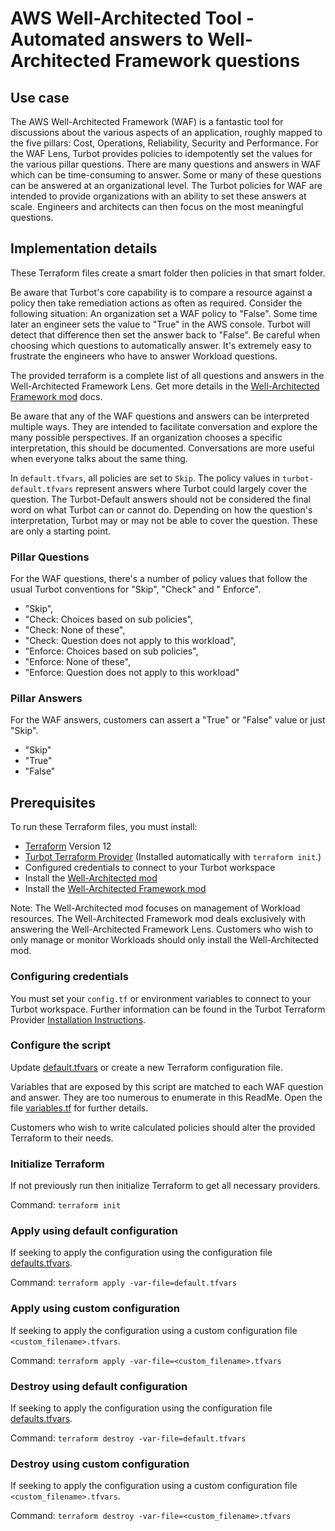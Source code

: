 # AWS Well-Architected Tool - Automated answers to Well-Architected Framework questions

## Use case

The AWS Well-Architected Framework (WAF) is a fantastic tool for discussions about the various aspects of an application, roughly mapped to the five pillars: Cost, Operations, Reliability, Security and Performance. For the WAF Lens, Turbot provides policies to idempotently set the values for the various pillar questions. There are many questions and answers in WAF which can be time-consuming to answer. Some or many of these questions can be answered at an organizational level. The Turbot policies for WAF are intended to provide organizations with an ability to set these answers at scale. Engineers and architects can then focus on the most meaningful questions.

## Implementation details

These Terraform files create a smart folder then policies in that smart folder.

Be aware that Turbot's core capability is to compare a resource against a policy then take remediation actions as often as required. Consider the following situation: An organization set a WAF policy to "False". Some time later an engineer sets the value to "True" in the AWS console. Turbot will detect that difference then set the answer back to "False". Be careful when choosing which questions to automatically answer. It's extremely easy to frustrate the engineers who have to answer Workload questions.

The provided terraform is a complete list of all questions and answers in the Well-Architected Framework Lens. Get more details in the [Well-Architected Framework mod](https://turbot.com/v5/mods/turbot/aws-wellarchitected-framework/inspect) docs.

Be aware that any of the WAF questions and answers can be interpreted multiple ways.  They are intended to facilitate conversation and explore the many possible perspectives. If an organization chooses a specific interpretation, this should be documented.  Conversations are more useful when everyone talks about the same thing. 

In `default.tfvars`, all policies are set to `Skip`.  The policy values in  `turbot-default.tfvars` represent answers where Turbot could largely cover the question.  The Turbot-Default answers should  not be considered the final word on what Turbot can or cannot do. Depending on how the question's interpretation, Turbot may or may not be able to cover the question.  These are only a starting point.

### Pillar Questions

For the WAF questions, there's a number of policy values that follow the usual Turbot conventions for "Skip", "Check" and "
Enforce".

- "Skip",
- "Check: Choices based on sub policies",
- "Check: None of these",
- "Check: Question does not apply to this workload",
- "Enforce: Choices based on sub policies",
- "Enforce: None of these",
- "Enforce: Question does not apply to this workload"

### Pillar Answers

For the WAF answers, customers can assert a "True" or "False" value or just "Skip".

- "Skip"
- "True"
- "False"

## Prerequisites

To run these Terraform files, you must install:

- [Terraform](https://www.terraform.io) Version 12
- [Turbot Terraform Provider](https://turbot.com/v5/docs/reference/terraform/provider)  (Installed automatically with `terraform init`.)
- Configured credentials to connect to your Turbot workspace
- Install the [Well-Architected mod](https://turbot.com/v5/mods/turbot/aws-wellarchitected/inspect)
- Install the [Well-Architected Framework mod](https://turbot.com/v5/mods/turbot/aws-wellarchitected-framework/inspect)

Note: The Well-Architected mod focuses on management of Workload resources.  The Well-Architected Framework mod deals exclusively with answering the Well-Architected Framework Lens.  Customers who wish to only manage or monitor Workloads should only install the Well-Architected mod.

### Configuring credentials

You must set your `config.tf` or environment variables to connect to your Turbot workspace. Further information can be found in the Turbot Terraform Provider [Installation Instructions](https://turbot.com/v5/docs/reference/terraform/provider).


### Configure the script

Update [default.tfvars](default.tfvars) or create a new Terraform configuration file.

Variables that are exposed by this script are matched to each WAF question and answer. They are too numerous to enumerate in this ReadMe. Open the file [variables.tf](variables.tf) for further details.

Customers who wish to write calculated policies should alter the provided Terraform to their needs.

### Initialize Terraform

If not previously run then initialize Terraform to get all necessary providers.

Command: `terraform init`

### Apply using default configuration

If seeking to apply the configuration using the configuration file [defaults.tfvars](defaults.tfvars).

Command: `terraform apply -var-file=default.tfvars`

### Apply using custom configuration

If seeking to apply the configuration using a custom configuration file `<custom_filename>.tfvars`.

Command: `terraform apply -var-file=<custom_filename>.tfvars`

### Destroy using default configuration

If seeking to apply the configuration using the configuration file [defaults.tfvars](defaults.tfvars).

Command: `terraform destroy -var-file=default.tfvars`

### Destroy using custom configuration

If seeking to apply the configuration using a custom configuration file `<custom_filename>.tfvars`.

Command: `terraform destroy -var-file=<custom_filename>.tfvars`


